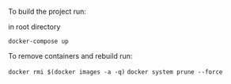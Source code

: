To build the project run:

in root directory

```docker-compose up ```

To remove containers and rebuild run:

```docker rmi $(docker images -a -q)```
```docker system prune --force```